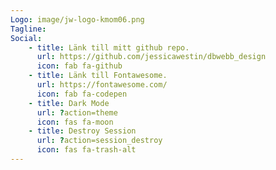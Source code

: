 ```yaml
---
Logo: image/jw-logo-kmom06.png
Tagline: 
Social:
    - title: Länk till mitt github repo.
      url: https://github.com/jessicawestin/dbwebb_design
      icon: fab fa-github
    - title: Länk till Fontawesome.
      url: https://fontawesome.com/
      icon: fab fa-codepen
    - title: Dark Mode
      url: ?action=theme
      icon: fas fa-moon
    - title: Destroy Session
      url: ?action=session_destroy
      icon: fas fa-trash-alt
---
```

